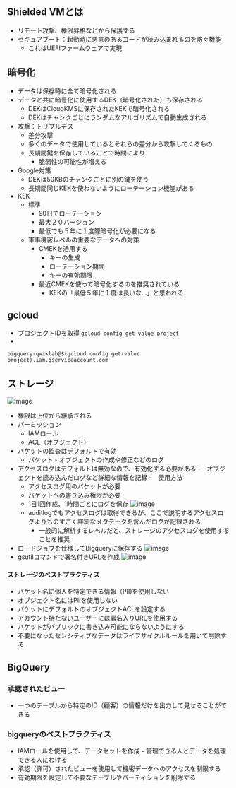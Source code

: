 ## Shielded VMとは
- リモート攻撃、権限昇格などから保護する
- セキュアブート：起動時に悪意のあるコードが読み込まれるのを防ぐ機能
  - これはUEFIファームウェアで実現

## 暗号化
- データは保存時に全て暗号化される
- データと共に暗号化に使用するDEK（暗号化された）も保存される
  - DEKはCloudKMSに保存されたKEKで暗号化される
  - DEKはチャンクごとにランダムなアルゴリズムで自動生成される
- 攻撃：トリプルデス
  - 差分攻撃
  - 多くのデータで使用しているとそれらの差分から攻撃してくるもの 
  - 長期間鍵を保存していることで時間により
    - 脆弱性の可能性が増える
- Google対策
  - DEKは50KBのチャンクごとに別の鍵を使う
  - 長期間同じKEKを使わないようにローテーション機能がある
- KEK
  - 標準
    - 90日でローテーション
    - 最大２０バージョン
    - 最低でも５年に１度際暗号化が必要になる  
  - 軍事機密レベルの重要なデータへの対策
    - CMEKを活用する
      - キーの生成
      - ローテーション期間
      - キーの有効期限
    - 最近CMEKを使って暗号化するのを推奨されている
      - KEKの「最低５年に１度は長いな...」と思われる

## gcloud
- プロジェクトIDを取得
`gcloud config get-value project`
- 
`bigquery-qwiklab@$(gcloud config get-value project).iam.gserviceaccount.com`

## ストレージ
![image](https://user-images.githubusercontent.com/45380191/118919221-13d27480-b96f-11eb-87bc-a85c25e29a36.png)
- 権限は上位から継承される
- パーミッション 
  - IAMロール
  - ACL（オブジェクト）
- バケットの監査はデフォルトで有効
  - バケット・オブジェクトの作成や修正などのログ  
- アクセスログはデフォルトは無効なので、有効化する必要がある
  -　オブジェクトを読み込んだログなど詳細な情報を記録
  -　使用方法
    - アクセスログ用のバケットが必要
    - バケットへの書き込み権限が必要
    - 1日1回作成、1時間ごとにログを保存
    ![image](https://user-images.githubusercontent.com/45380191/118919392-5eec8780-b96f-11eb-9229-5ff4ecd03905.png)
  - auditlogでもアクセスログは取得できるが、ここで説明するアクセスログよりものすごく詳細なメタデータを含んだログが記録される
    - 一般的に解析するレベルだと、ストレージのアクセスログを使用することを推奨
- ロードジョブを仕様してBigqueryに保存する
  ![image](https://user-images.githubusercontent.com/45380191/118919493-95c29d80-b96f-11eb-8b76-6617de7fe5a5.png)
- gsutilコマンドで署名付きURLを作成
  ![image](https://user-images.githubusercontent.com/45380191/118919614-cefb0d80-b96f-11eb-8c52-73d7fecac618.png)
#### ストレージのベストプラクティス
- バケット名に個人を特定できる情報（PII)を使用しない
- オブジェクト名にはPIIを使用しない
- バケットにデフォルトのオブジェクトACLを設定する
- アカウント持たないユーザーには署名入りURLを使用する
- バケットがパブリックに書き込み可能にならないようにする
- 不要になったセンシティブなデータはライフサイクルルールを用いて削除する


## BigQuery
### 承認されたビュー
- 一つのテーブルから特定のID（顧客）の情報だけを出力して見せることができる
### bigqueryのベストプラクティス
- IAMロールを使用して、データセットを作成・管理できる人とデータを処理できる人にわける
- 承認（許可）されたビューを使用して機密データへのアクセスを制限する
- 有効期限を設定して不要なデーブルやパーティションを削除する
